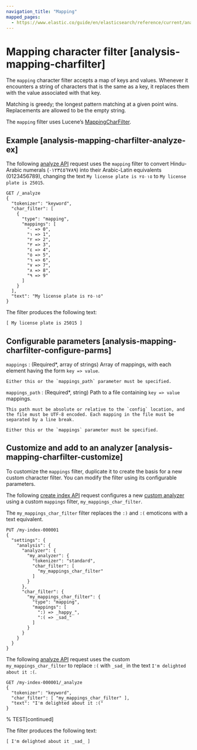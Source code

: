 ```yaml
---
navigation_title: "Mapping"
mapped_pages:
  - https://www.elastic.co/guide/en/elasticsearch/reference/current/analysis-mapping-charfilter.html
---
```


# Mapping character filter [analysis-mapping-charfilter]


The `mapping` character filter accepts a map of keys and values. Whenever it encounters a string of characters that is the same as a key, it replaces them with the value associated with that key.

Matching is greedy; the longest pattern matching at a given point wins. Replacements are allowed to be the empty string.

The `mapping` filter uses Lucene’s [MappingCharFilter](https://lucene.apache.org/core/10_0_0/analysis/common/org/apache/lucene/analysis/charfilter/MappingCharFilter.md).

## Example [analysis-mapping-charfilter-analyze-ex]

The following [analyze API](https://www.elastic.co/docs/api/doc/elasticsearch/operation/operation-indices-analyze) request uses the `mapping` filter to convert Hindu-Arabic numerals (٠‎١٢٣٤٥٦٧٨‎٩‎) into their Arabic-Latin equivalents (0123456789), changing the text `My license plate is ٢٥٠١٥` to `My license plate is 25015`.

```console
GET /_analyze
{
  "tokenizer": "keyword",
  "char_filter": [
    {
      "type": "mapping",
      "mappings": [
        "٠ => 0",
        "١ => 1",
        "٢ => 2",
        "٣ => 3",
        "٤ => 4",
        "٥ => 5",
        "٦ => 6",
        "٧ => 7",
        "٨ => 8",
        "٩ => 9"
      ]
    }
  ],
  "text": "My license plate is ٢٥٠١٥"
}
```

The filter produces the following text:

```text
[ My license plate is 25015 ]
```


## Configurable parameters [analysis-mapping-charfilter-configure-parms]

`mappings`
:   (Required*, array of strings) Array of mappings, with each element having the form `key => value`.

    Either this or the `mappings_path` parameter must be specified.


`mappings_path`
:   (Required*, string) Path to a file containing `key => value` mappings.

    This path must be absolute or relative to the `config` location, and the file must be UTF-8 encoded. Each mapping in the file must be separated by a line break.

    Either this or the `mappings` parameter must be specified.



## Customize and add to an analyzer [analysis-mapping-charfilter-customize]

To customize the `mappings` filter, duplicate it to create the basis for a new custom character filter. You can modify the filter using its configurable parameters.

The following [create index API](https://www.elastic.co/docs/api/doc/elasticsearch/operation/operation-indices-create) request configures a new [custom analyzer](docs-content://manage-data/data-store/text-analysis/create-custom-analyzer.md) using a custom `mappings` filter, `my_mappings_char_filter`.

The `my_mappings_char_filter` filter replaces the `:)` and `:(` emoticons with a text equivalent.

```console
PUT /my-index-000001
{
  "settings": {
    "analysis": {
      "analyzer": {
        "my_analyzer": {
          "tokenizer": "standard",
          "char_filter": [
            "my_mappings_char_filter"
          ]
        }
      },
      "char_filter": {
        "my_mappings_char_filter": {
          "type": "mapping",
          "mappings": [
            ":) => _happy_",
            ":( => _sad_"
          ]
        }
      }
    }
  }
}
```

The following [analyze API](https://www.elastic.co/docs/api/doc/elasticsearch/operation/operation-indices-analyze) request uses the custom `my_mappings_char_filter` to replace `:(` with `_sad_` in the text `I'm delighted about it :(`.

```console
GET /my-index-000001/_analyze
{
  "tokenizer": "keyword",
  "char_filter": [ "my_mappings_char_filter" ],
  "text": "I'm delighted about it :("
}
```
%  TEST[continued]

The filter produces the following text:

```text
[ I'm delighted about it _sad_ ]
```


